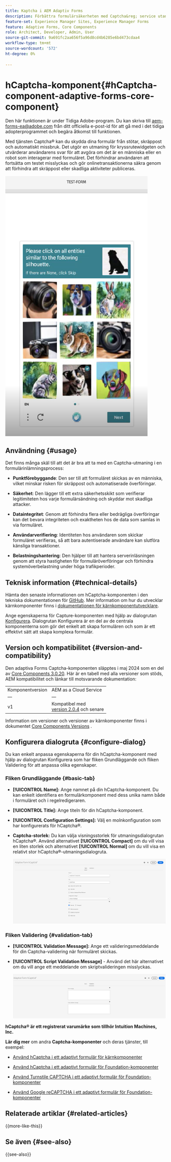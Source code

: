 ```yaml
---
title: Kaptcha i AEM Adaptiv Forms
description: Förbättra formulärsäkerheten med Captcha&reg; service utan problem. Stegvisa anvisningar inifrån!
feature-set: Experience Manager Sites, Experience Manager Forms
feature: Adaptive Forms, Core Components
role: Architect, Developer, Admin, User
source-git-commit: 9a691fc2aa656f5a96d8cd4b6285e6bd473cdaa4
workflow-type: tm+mt
source-wordcount: '572'
ht-degree: 0%

---
```


# hCaptcha-komponent{#hCaptcha-component-adaptive-forms-core-component}

<span class="preview"> Den här funktionen är under Tidiga Adobe-program. Du kan skriva till aem-forms-ea@adobe.com från ditt officiella e-post-id för att gå med i det tidiga adopterprogrammet och begära åtkomst till funktionen. </span>

Med tjänsten Captcha® kan du skydda dina formulär från stötar, skräppost och automatiskt missbruk. Det utgör en utmaning för kryssrutewidgeten och utvärderar användarens svar för att avgöra om det är en människa eller en robot som interagerar med formuläret. Det förhindrar användaren att fortsätta om testet misslyckas och gör onlinetransaktionerna säkra genom att förhindra att skräppost eller skadliga aktiviteter publiceras.

![hCaptcha®](/help/adaptive-forms/assets/hCaptcha-challenge.png)

## Användning {#usage}

Det finns många skäl till att det är bra att ta med en Captcha-utmaning i en formulärinlämningsprocess:

- **Punktförebyggande**: Den ser till att formuläret skickas av en människa, vilket minskar risken för skräppost och automatiserade överföringar.

- **Säkerhet**: Den lägger till ett extra säkerhetsskikt som verifierar legitimiteten hos varje formulärsändning och skyddar mot skadliga attacker.

- **Dataintegritet**: Genom att förhindra flera eller bedrägliga överföringar kan det bevara integriteten och exaktheten hos de data som samlas in via formuläret.

- **Användarverifiering**: Identiteten hos användaren som skickar formuläret verifieras, så att bara autentiserade användare kan slutföra känsliga transaktioner.

- **Belastningshantering**: Den hjälper till att hantera serverinläsningen genom att styra hastigheten för formuläröverföringar och förhindra systemöverbelastning under höga trafikperioder.

## Teknisk information {#technical-details}

Hämta den senaste informationen om hCaptcha-komponenten i den tekniska dokumentationen för [GitHub](https://github.com/adobe/aem-core-forms-components/blob/master/ui.af.apps/src/main/content/jcr_root/apps/core/fd/components/form/hCaptcha/v1/hCaptcha/README.md). Mer information om hur du utvecklar kärnkomponenter finns i [dokumentationen för kärnkomponentutvecklare](/help/developing/overview.md).

Ange egenskaperna för Capture-komponenten med hjälp av dialogrutan [Konfigurera](#configure-dialog). Dialogrutan Konfigurera är en del av de centrala komponenterna som gör det enkelt att skapa formulären och som är ett effektivt sätt att skapa komplexa formulär.

## Version och kompatibilitet {#version-and-compatibility}


Den adaptiva Forms Captcha-komponenten släpptes i maj 2024 som en del av [Core Components 3.0.20](https://github.com/adobe/aem-core-forms-components/commit/a4cb97131ffad47137a8f5f173401128a1cf3491). Här är en tabell med alla versioner som stöds, AEM kompatibilitet och länkar till motsvarande dokumentation:

|  |  |
|---|---|
| Komponentversion | AEM as a Cloud Service |
| — | — |
| v1 | Kompatibel med <br>[version 2.0.4](/help/adaptive-forms/version.md) och senare | Kompatibel | Kompatibel |

Information om versioner och versioner av kärnkomponenter finns i dokumentet [Core Components Versions](/help/adaptive-forms/version.md) .

## Konfigurera dialogruta {#configure-dialog}

Du kan enkelt anpassa egenskaperna för din hCaptcha-komponent med hjälp av dialogrutan Konfigurera som har fliken Grundläggande och fliken Validering för att anpassa olika egenskaper.

### Fliken Grundläggande {#basic-tab}

- **[!UICONTROL Name]:** Ange namnet på din hCaptcha-komponent. Du kan enkelt identifiera en formulärkomponent med dess unika namn både i formuläret och i regelredigeraren.
- **[!UICONTROL Title]:** Ange titeln för din hCaptcha-komponent.
- **[!UICONTROL Configuration Settings]:** Välj en molnkonfiguration som har konfigurerats för hCaptcha®.
- **Captcha-storlek:** Du kan välja visningsstorlek för utmaningsdialogrutan hCaptcha®. Använd alternativet **[!UICONTROL Compact]** om du vill visa en liten storlek och alternativet **[!UICONTROL Normal]** om du vill visa en relativt stor hCaptcha®-utmaningsdialogruta.<!-- or **[!UICONTROL Invisible]** to validate hCaptcha&reg; without explicitly rendering the checkbox widget on the user interface. -->

  ![hCaptcha Basic Tab](/help/adaptive-forms/assets/hcaptcha-basic.png)

### Fliken Validering {#validation-tab}

- **[!UICONTROL Validation Message]:** Ange ett valideringsmeddelande för din Captcha-validering när formuläret skickas.
- **[!UICONTROL Script Validation Message]** - Använd det här alternativet om du vill ange ett meddelande om skriptvalideringen misslyckas.

  ![hCaptcha-valideringsflik](/help/adaptive-forms/assets/hcaptcha-validation-tab.png)

**hCaptcha® är ett registrerat varumärke som tillhör Intuition Machines, Inc.**

**Lär dig mer** om andra **Captcha-komponenter** och deras tjänster, till exempel:

- [Använd hCaptcha i ett adaptivt formulär för kärnkomponenter](https://experienceleague.adobe.com/en/docs/experience-manager-cloud-service/content/forms/adaptive-forms-authoring/authoring-adaptive-forms-core-components/create-an-adaptive-form-on-forms-cs/integrate-adaptive-forms-hcaptcha-core-components)

- [Använd hCaptcha i ett adaptivt formulär för Foundation-komponenter](https://experienceleague.adobe.com/en/docs/experience-manager-cloud-service/content/forms/adaptive-forms-authoring/authoring-adaptive-forms-foundation-components/add-components-to-an-adaptive-form/integrate-adaptive-forms-hcaptcha)

- [Använd Turnstile CAPTCHA i ett adaptivt formulär för Foundation-komponenter](https://experienceleague.adobe.com/en/docs/experience-manager-cloud-service/content/forms/adaptive-forms-authoring/authoring-adaptive-forms-foundation-components/add-components-to-an-adaptive-form/integrate-adaptive-forms-turnstile)

- [Använd Google reCAPTCHA i ett adaptivt formulär för Foundation-komponenter](https://experienceleague.adobe.com/en/docs/experience-manager-cloud-service/content/forms/adaptive-forms-authoring/authoring-adaptive-forms-core-components/create-an-adaptive-form-on-forms-cs/captcha-adaptive-forms-core-components)

## Relaterade artiklar {#related-articles}

{{more-like-this}}

## Se även {#see-also}

{{see-also}}
